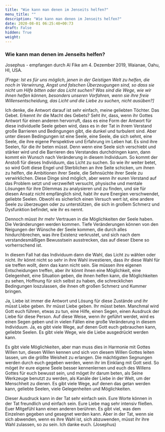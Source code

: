 ```yaml
---
title: "Wie kann man denen im Jenseits helfen?"
menu_title: ""
description: "Wie kann man denen im Jenseits helfen?"
date: 2020-08-01 06:25:48+00:73
draft: False
hidden: True
weight:
---
```

### Wie kann man denen im Jenseits helfen?

Josephus - empfangen durch Al Fike am 4. Dezember 2019, Waianae, Oahu, HI, USA.

*[Frage: Ist es für uns möglich, jenen in der Geistigen Welt zu helfen, die noch in Verwirrung, Angst und falschen Überzeugungen sind, so dass sie nicht um Hilfe bitten oder das Licht suchen? Was sind die Wege, wie wir ihnen helfen können, besonders unseren Vorfahren, wenn sie ihre freie Willensentscheidung, das Licht und die Liebe zu suchen, nicht ausüben?]*

Ich denke, die Antwort darauf ist sehr einfach, meine geliebten Töchter. Das Gebet. Erkennt ihr die Macht des Gebets? Seht ihr, dass, wenn ihr Gottes Antwort für einen anderen hervorruft, dass es eine Form der Antwort für diese individuelle Seele geben wird, dass es in der Tat in ihrem Verstand große Barrieren und Bedingungen gibt, die dunkel und turbulent sind. Aber unter diesen Bedingungen ist eine Seele, eine Seele, die sich sehnt, eine Seele, die ihre eigene Perspektive und Erfahrung im Leben hat. Es sind ihre Seelen, für die ihr beten müsst. Denn wenn eine Seele sich verschiebt und stärker wird und die Barrieren des Verstandes durchdringen kann, dann kommt ein Wunsch nach Veränderung in diesem Individuum. So kommt der Anstoß für dieses Individuum, das Licht zu suchen. So wie ihr weiter betet, so wird Gott diese Engel und Sterblichen an ihre Seite schicken, um ihnen zu helfen, die Ambitionen ihrer Seele, die Sehnsüchte ihrer Seele zu verwirklichen. Diese Dinge sind möglich, aber wenn ihr euren Verstand auf das Problem setzt und verzweifelt versucht, physische und mentale Lösungen für ihre Dilemmas zu analysieren und zu finden, und sie für diesen Ansatz nicht empfänglich sind, habt ihr eure Energien verschwendet, geliebte Seelen. Obwohl es sicherlich einen Versuch wert ist, eine andere Seele zu überzeugen oder zu unterstützen, die sich in großem Schmerz und Dysfunktion befindet, wie ihr es nennt.

Dennoch müsst ihr mehr Vertrauen in die Möglichkeiten der Seele haben. Die Veränderungen werden kommen. Tiefe Veränderungen können von den Neigungen der Wünsche der Seele kommen, die durch alles hindurchbrechen, was ihre Existenz verkrustet, und sich nach dem verstandesmäßigen Bewusstsein ausstrecken, das auf dieser Ebene so vorherrschend ist.

In diesem Fall hat das Individuum dann die Wahl, das Licht zu wählen oder nicht. Ihr könnt nicht so sehr in ihre Wahl investieren, dass ihr diese Wahl für sie treffen wollt, denn das kann nicht sein. Sie müssen ihre eigenen Entscheidungen treffen, aber ihr könnt ihnen eine Möglichkeit, eine Gelegenheit, eine Situation geben, die ihnen helfen kann, die Möglichkeiten zu sehen, Hoffnung für sich selbst zu haben, die schrecklichen Bedingungen loszulassen, die ihnen oft großen Schmerz und Kummer bringen.

Ja, Liebe ist immer die Antwort und Lösung für diese Zustände und ihr müsst Liebe geben. Ihr müsst Liebe geben. Ihr müsst beten. Manchmal wird Gott euch führen, etwas zu tun, eine Hilfe, einen Segen, einen Ausdruck der Liebe für diese Person. Auf diese Weise, wenn ihr geführt werdet, wird es einen Segen geben und in vielen Fällen eine große Veränderung in diesem Individuum. Ja, es gibt viele Wege, auf denen Gott euch gebrauchen kann, geliebte Seelen. Es gibt viele Wege, wie die Liebe ausgedrückt werden kann.

Es gibt viele Möglichkeiten, aber man muss dies in Harmonie mit Gottes Willen tun, diesen Willen kennen und sich von diesem Willen Gottes leiten lassen, um die größte Weisheit zu erlangen. Die mächtigsten Segnungen werden durch euch gegeben werden, wenn ihr im Einklang mit Gott seid. So möget ihr eure eigene Seele besser kennenlernen und euch des Willens Gottes für euch bewusst sein, und möget ihr darum beten, als Seine Werkzeuge benutzt zu werden, als Kanäle der Liebe in der Welt, um der Menschheit zu dienen. Es gibt viele Wege, auf denen das getan werden kann, geliebte Seelen, viele Gelegenheiten und Möglichkeiten.

Dieser Ausdruck kann in der Tat sehr einfach sein. Eure Worte können in der Tat freundlich und einfach sein. Eure Liebe mag sehr intensiv fließen. Euer Mitgefühl kann einen anderen berühren. Es gibt viel, was dem Einzelnen gegeben und gesegnet werden kann. Aber in der Tat, wenn sie sich abwenden, wenn es ihre Wahl ist, sich abzuwenden, müsst ihr ihre Wahl zulassen, so zu sein. Ich danke euch. (Josephus)
